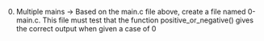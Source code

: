 0. Multiple mains -> Based on the main.c file above, create a file named 0-main.c. This file must test that the function positive_or_negative() gives the correct output when given a case of 0
